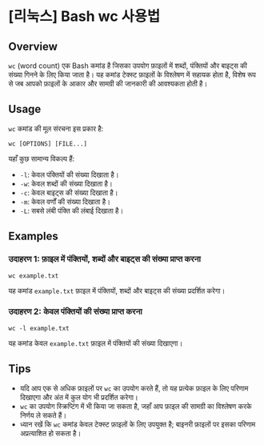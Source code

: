 # [리눅스] Bash wc 사용법

## Overview
`wc` (word count) एक Bash कमांड है जिसका उपयोग फ़ाइलों में शब्दों, पंक्तियों और बाइट्स की संख्या गिनने के लिए किया जाता है। यह कमांड टेक्स्ट फ़ाइलों के विश्लेषण में सहायक होता है, विशेष रूप से जब आपको फ़ाइलों के आकार और सामग्री की जानकारी की आवश्यकता होती है। 

## Usage
`wc` कमांड की मूल संरचना इस प्रकार है:

```
wc [OPTIONS] [FILE...]
```

यहाँ कुछ सामान्य विकल्प हैं:

- `-l`: केवल पंक्तियों की संख्या दिखाता है।
- `-w`: केवल शब्दों की संख्या दिखाता है।
- `-c`: केवल बाइट्स की संख्या दिखाता है।
- `-m`: केवल वर्णों की संख्या दिखाता है।
- `-L`: सबसे लंबी पंक्ति की लंबाई दिखाता है।

## Examples
### उदाहरण 1: फ़ाइल में पंक्तियों, शब्दों और बाइट्स की संख्या प्राप्त करना
```
wc example.txt
```
यह कमांड `example.txt` फ़ाइल में पंक्तियों, शब्दों और बाइट्स की संख्या प्रदर्शित करेगा।

### उदाहरण 2: केवल पंक्तियों की संख्या प्राप्त करना
```
wc -l example.txt
```
यह कमांड केवल `example.txt` फ़ाइल में पंक्तियों की संख्या दिखाएगा।

## Tips
- यदि आप एक से अधिक फ़ाइलों पर `wc` का उपयोग करते हैं, तो यह प्रत्येक फ़ाइल के लिए परिणाम दिखाएगा और अंत में कुल योग भी प्रदर्शित करेगा।
- `wc` का उपयोग स्क्रिप्टिंग में भी किया जा सकता है, जहाँ आप फ़ाइल की सामग्री का विश्लेषण करके निर्णय ले सकते हैं।
- ध्यान रखें कि `wc` कमांड केवल टेक्स्ट फ़ाइलों के लिए उपयुक्त है; बाइनरी फ़ाइलों पर इसका परिणाम अप्रत्याशित हो सकता है।